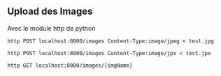 ## Upload des Images

Avec le module http de python

```http POST localhost:8000/images Content-Type:image/jpeg < test.jpg```

```http POST localhost:8000/images Content-Type:image/jpx < test.jpx```

```http GET localhost:8000/images/{imgName}```